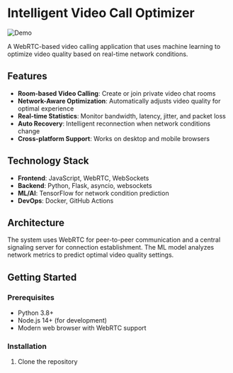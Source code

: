 # Intelligent Video Call Optimizer

![Demo](docs/images/demo.gif)

A WebRTC-based video calling application that uses machine learning to optimize video quality based on real-time network conditions.

## Features

- **Room-based Video Calling**: Create or join private video chat rooms
- **Network-Aware Optimization**: Automatically adjusts video quality for optimal experience
- **Real-time Statistics**: Monitor bandwidth, latency, jitter, and packet loss
- **Auto Recovery**: Intelligent reconnection when network conditions change
- **Cross-platform Support**: Works on desktop and mobile browsers

## Technology Stack

- **Frontend**: JavaScript, WebRTC, WebSockets
- **Backend**: Python, Flask, asyncio, websockets
- **ML/AI**: TensorFlow for network condition prediction
- **DevOps**: Docker, GitHub Actions

## Architecture

The system uses WebRTC for peer-to-peer communication and a central signaling server for connection establishment. The ML model analyzes network metrics to predict optimal video quality settings.

## Getting Started

### Prerequisites

- Python 3.8+
- Node.js 14+ (for development)
- Modern web browser with WebRTC support

### Installation

1. Clone the repository

